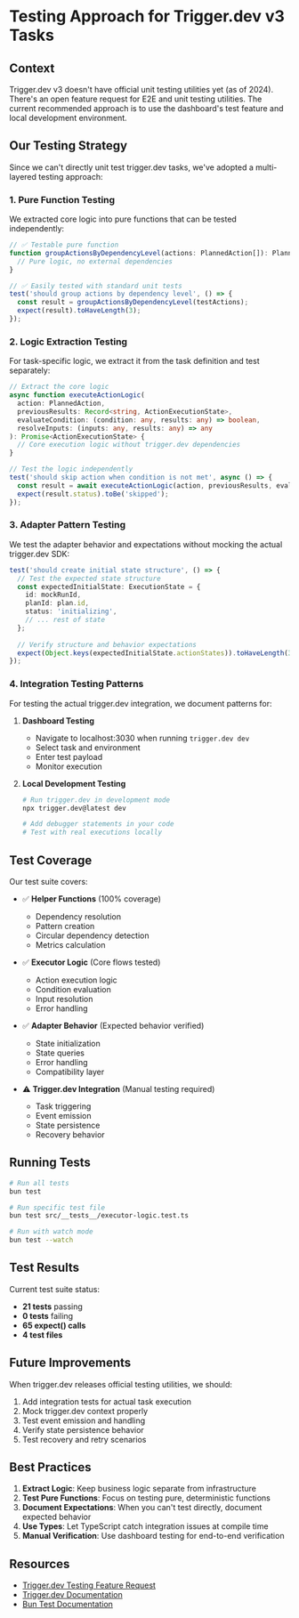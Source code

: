 # Testing Approach for Trigger.dev v3 Tasks

## Context

Trigger.dev v3 doesn't have official unit testing utilities yet (as of 2024). There's an open feature request for E2E and unit testing utilities. The current recommended approach is to use the dashboard's test feature and local development environment.

## Our Testing Strategy

Since we can't directly unit test trigger.dev tasks, we've adopted a multi-layered testing approach:

### 1. Pure Function Testing

We extracted core logic into pure functions that can be tested independently:

```typescript
// ✅ Testable pure function
function groupActionsByDependencyLevel(actions: PlannedAction[]): PlannedAction[][] {
  // Pure logic, no external dependencies
}

// ✅ Easily tested with standard unit tests
test('should group actions by dependency level', () => {
  const result = groupActionsByDependencyLevel(testActions);
  expect(result).toHaveLength(3);
});
```

### 2. Logic Extraction Testing

For task-specific logic, we extract it from the task definition and test separately:

```typescript
// Extract the core logic
async function executeActionLogic(
  action: PlannedAction,
  previousResults: Record<string, ActionExecutionState>,
  evaluateCondition: (condition: any, results: any) => boolean,
  resolveInputs: (inputs: any, results: any) => any
): Promise<ActionExecutionState> {
  // Core execution logic without trigger.dev dependencies
}

// Test the logic independently
test('should skip action when condition is not met', async () => {
  const result = await executeActionLogic(action, previousResults, evaluator, resolver);
  expect(result.status).toBe('skipped');
});
```

### 3. Adapter Pattern Testing

We test the adapter behavior and expectations without mocking the actual trigger.dev SDK:

```typescript
test('should create initial state structure', () => {
  // Test the expected state structure
  const expectedInitialState: ExecutionState = {
    id: mockRunId,
    planId: plan.id,
    status: 'initializing',
    // ... rest of state
  };
  
  // Verify structure and behavior expectations
  expect(Object.keys(expectedInitialState.actionStates)).toHaveLength(3);
});
```

### 4. Integration Testing Patterns

For testing the actual trigger.dev integration, we document patterns for:

1. **Dashboard Testing**
   - Navigate to localhost:3030 when running `trigger.dev dev`
   - Select task and environment
   - Enter test payload
   - Monitor execution

2. **Local Development Testing**
   ```bash
   # Run trigger.dev in development mode
   npx trigger.dev@latest dev
   
   # Add debugger statements in your code
   # Test with real executions locally
   ```

## Test Coverage

Our test suite covers:

- ✅ **Helper Functions** (100% coverage)
  - Dependency resolution
  - Pattern creation
  - Circular dependency detection
  - Metrics calculation

- ✅ **Executor Logic** (Core flows tested)
  - Action execution logic
  - Condition evaluation
  - Input resolution
  - Error handling

- ✅ **Adapter Behavior** (Expected behavior verified)
  - State initialization
  - State queries
  - Error handling
  - Compatibility layer

- ⚠️ **Trigger.dev Integration** (Manual testing required)
  - Task triggering
  - Event emission
  - State persistence
  - Recovery behavior

## Running Tests

```bash
# Run all tests
bun test

# Run specific test file
bun test src/__tests__/executor-logic.test.ts

# Run with watch mode
bun test --watch
```

## Test Results

Current test suite status:
- **21 tests** passing
- **0 tests** failing
- **65 expect() calls**
- **4 test files**

## Future Improvements

When trigger.dev releases official testing utilities, we should:

1. Add integration tests for actual task execution
2. Mock trigger.dev context properly
3. Test event emission and handling
4. Verify state persistence behavior
5. Test recovery and retry scenarios

## Best Practices

1. **Extract Logic**: Keep business logic separate from infrastructure
2. **Test Pure Functions**: Focus on testing pure, deterministic functions
3. **Document Expectations**: When you can't test directly, document expected behavior
4. **Use Types**: Let TypeScript catch integration issues at compile time
5. **Manual Verification**: Use dashboard testing for end-to-end verification

## Resources

- [Trigger.dev Testing Feature Request](https://feedback.trigger.dev/p/e2e-and-unit-testing-utilities)
- [Trigger.dev Documentation](https://trigger.dev/docs)
- [Bun Test Documentation](https://bun.sh/docs/cli/test)